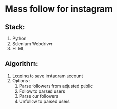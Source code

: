 # Mass follow for instagram
## Stack:
1. Python 
2. Selenium Webdriver
3. HTML
## Algorithm:
1. Logging to save instagram account
2. Options :
    1) Parse followers from adjusted public
    2) Follow to parsed users
    3) Parse our followers
    4) Unfollow to parsed users
 
 
